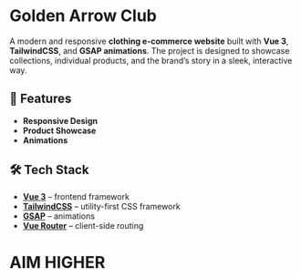 # Golden Arrow Club 

A modern and responsive **clothing e-commerce website** built with **Vue 3**, **TailwindCSS**, and **GSAP animations**. The project is designed to showcase collections, individual products, and the brand’s story in a sleek, interactive way.  

## 🚀 Features  
- **Responsive Design**    
- **Product Showcase** 
- **Animations**  

## 🛠️ Tech Stack  
- **[Vue 3](https://vuejs.org/)** – frontend framework  
- **[TailwindCSS](https://tailwindcss.com/)** – utility-first CSS framework  
- **[GSAP](https://greensock.com/gsap/)** – animations  
- **[Vue Router](https://router.vuejs.org/)** – client-side routing  

# AIM HIGHER
